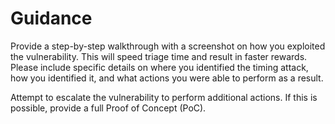 # Guidance

Provide a step-by-step walkthrough with a screenshot on how you exploited the vulnerability. This will speed triage time and result in faster rewards. Please include specific details on where you identified the timing attack, how you identified it, and what actions you were able to perform as a result.

Attempt to escalate the vulnerability to perform additional actions. If this is possible, provide a full Proof of Concept (PoC).
